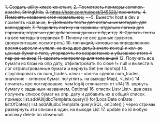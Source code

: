 ~~1. Создать utility класс констант;~~
~~2. Посмотреть примеры common-apache, StringUtils;~~
~~3. https://habr.com/ru/post/345520/ прочитать;~~
~~4. Поменять название cron нормальное;~~
~~5. Вынести host в dev и поменять название;
~~6. Дописать тесты для остальных методов, для календарей;~~
~~7. Разделить логику на сервисы. отдельно логика для парсинга, отдельно для добавления данных в бд и т.д.~~
~~8. Сделать тесты на все методы в сервисах~~
9. Почему не все данные грузятся. (документацию посмотреть)
~~10. топ акций, которые за определенное время выросли и упали. на вход две даты(начало конец) 
и кол-во ценных бумаг в топе, упорядочть по возрастанию и убыванию
итого 4 пар-ра на вход~~
~~11. сделать контроллер для топа акций~~
12. Получить все бумаги из базы на опр дату, отфильтровать по close != null и вывести в лог отфильтрованные бумаги и вернуть Set (не повтор)
13. сгруппировать по num_trades. ключ - кол-во сделок num_trades, значение - сиписок бумаг. погуглить. на выходе Map(<Integer>, <List<Security>>)
14. почитать про логгирование. чем log4j отличается от slf4j
15. вернуть бумагу с заданным названием, Optional
16. список List<List<Security>>. два раза получить список бумаг на опр. дату и добавить их в общий список. 
пример: list.addAll(jdbcTemplate.query())
        for(LocalDate onDate : listOfDates){  list.addAll(jdbcTemplate.query(SQL,  onDate)) }
через стримы развернуть эти списки в один. на выходе List<Security>
17. update по id любую колонку
    delete по close=null
    